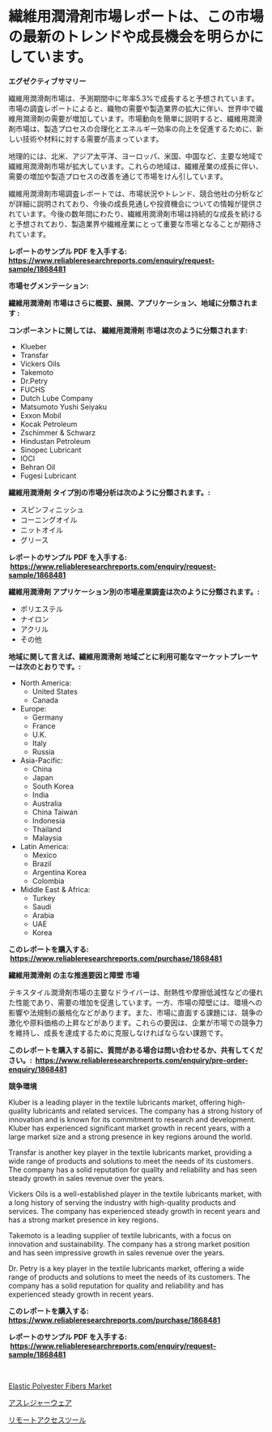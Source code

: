 <p><h1>繊維用潤滑剤市場レポートは、この市場の最新のトレンドや成長機会を明らかにしています。</h1></p><p><strong>エグゼクティブサマリー</strong></p>
<p><p>繊維用潤滑剤市場は、予測期間中に年率5.3%で成長すると予想されています。市場の調査レポートによると、織物の需要や製造業界の拡大に伴い、世界中で繊維用潤滑剤の需要が増加しています。市場動向を簡単に説明すると、繊維用潤滑剤市場は、製造プロセスの合理化とエネルギー効率の向上を促進するために、新しい技術や材料に対する需要が高まっています。</p><p>地理的には、北米、アジア太平洋、ヨーロッパ、米国、中国など、主要な地域で繊維用潤滑剤市場が拡大しています。これらの地域は、繊維産業の成長に伴い、需要の増加や製造プロセスの改善を通じて市場をけん引しています。</p><p>繊維用潤滑剤市場調査レポートでは、市場状況やトレンド、競合他社の分析などが詳細に説明されており、今後の成長見通しや投資機会についての情報が提供されています。今後の数年間にわたり、繊維用潤滑剤市場は持続的な成長を続けると予想されており、製造業界や繊維産業にとって重要な市場となることが期待されています。</p></p>
<p><strong>レポートのサンプル PDF を入手する: <a href="https://www.reliableresearchreports.com/enquiry/request-sample/1868481">https://www.reliableresearchreports.com/enquiry/request-sample/1868481</a></strong></p>
<p><strong>市場セグメンテーション:</strong></p>
<p><strong> 繊維用潤滑剤 市場はさらに概要、展開、アプリケーション、地域に分類されます :</strong></p>
<p><strong>コンポーネントに関しては、 繊維用潤滑剤 市場は次のように分類されます: &nbsp;</strong></p>
<p><ul><li>Klueber</li><li>Transfar</li><li>Vickers Oils</li><li>Takemoto</li><li>Dr.Petry</li><li>FUCHS</li><li>Dutch Lube Company</li><li>Matsumoto Yushi Seiyaku</li><li>Exxon Mobil</li><li>Kocak Petroleum</li><li>Zschimmer & Schwarz</li><li>Hindustan Petroleum</li><li>Sinopec Lubricant</li><li>IOCl</li><li>Behran Oil</li><li>Fugesi Lubricant</li></ul></p>
<p><strong> 繊維用潤滑剤 タイプ別の市場分析は次のように分類されます。:</strong></p>
<p><ul><li>スピンフィニッシュ</li><li>コーニングオイル</li><li>ニットオイル</li><li>グリース</li></ul></p>
<p><strong>レポートのサンプル PDF を入手する: &nbsp;<a href="https://www.reliableresearchreports.com/enquiry/request-sample/1868481">https://www.reliableresearchreports.com/enquiry/request-sample/1868481</a></strong></p>
<p><strong> 繊維用潤滑剤 アプリケーション別の市場産業調査は次のように分類されます。:</strong></p>
<p><ul><li>ポリエステル</li><li>ナイロン</li><li>アクリル</li><li>その他</li></ul></p>
<p><strong>地域に関して言えば、繊維用潤滑剤 地域ごとに利用可能なマーケットプレーヤーは次のとおりです。:</strong></p>
<p><ul>
    <li>
        North America:
        <ul>
            <li>United States</li>
            <li>Canada</li>
        </ul>
    </li>
    <li>
        Europe:
        <ul>
            <li>Germany</li>
            <li>France</li>
            <li>U.K.</li>
            <li>Italy</li>
            <li>Russia</li>
        </ul>
    </li>
    <li>
        Asia-Pacific:
        <ul>
            <li>China</li>
            <li>Japan</li>
            <li>South Korea</li>
            <li>India</li>
            <li>Australia</li>
            <li>China Taiwan</li>
            <li>Indonesia</li>
            <li>Thailand</li>
            <li>Malaysia</li>
        </ul>
    </li>
    <li>
        Latin America:
        <ul>
            <li>Mexico</li>
            <li>Brazil</li>
            <li>Argentina Korea</li>
            <li>Colombia</li>
        </ul>
    </li>
    <li>
        Middle East & Africa:
        <ul>
            <li>Turkey</li>
            <li>Saudi</li>
            <li>Arabia</li>
            <li>UAE</li>
            <li>Korea</li>
        </ul>
    </li>
    </ul></p>
<p><strong>このレポートを購入する: &nbsp;<a href="https://www.reliableresearchreports.com/purchase/1868481">https://www.reliableresearchreports.com/purchase/1868481</a></strong></p>
<p><strong>繊維用潤滑剤 の主な推進要因と障壁 市場</strong></p>
<p><p>テキスタイル潤滑剤市場の主要なドライバーは、耐熱性や摩擦低減性などの優れた性能であり、需要の増加を促進しています。一方、市場の障壁には、環境への影響や法規制の厳格化などがあります。また、市場に直面する課題には、競争の激化や原料価格の上昇などがあります。これらの要因は、企業が市場での競争力を維持し、成長を達成するために克服しなければならない課題です。</p></p>
<p><strong>このレポートを購入する前に、質問がある場合は問い合わせるか、共有してください。:&nbsp; <a href="https://www.reliableresearchreports.com/enquiry/pre-order-enquiry/1868481">https://www.reliableresearchreports.com/enquiry/pre-order-enquiry/1868481</a></strong></p>
<p><strong>競争環境</strong></p>
<p><p>Kluber is a leading player in the textile lubricants market, offering high-quality lubricants and related services. The company has a strong history of innovation and is known for its commitment to research and development. Kluber has experienced significant market growth in recent years, with a large market size and a strong presence in key regions around the world.</p><p>Transfar is another key player in the textile lubricants market, providing a wide range of products and solutions to meet the needs of its customers. The company has a solid reputation for quality and reliability and has seen steady growth in sales revenue over the years.</p><p>Vickers Oils is a well-established player in the textile lubricants market, with a long history of serving the industry with high-quality products and services. The company has experienced steady growth in recent years and has a strong market presence in key regions.</p><p>Takemoto is a leading supplier of textile lubricants, with a focus on innovation and sustainability. The company has a strong market position and has seen impressive growth in sales revenue over the years.</p><p>Dr. Petry is a key player in the textile lubricants market, offering a wide range of products and solutions to meet the needs of its customers. The company has a solid reputation for quality and reliability and has experienced steady growth in recent years.</p></p>
<p><strong>このレポートを購入する: &nbsp; <a href="https://www.reliableresearchreports.com/purchase/1868481">https://www.reliableresearchreports.com/purchase/1868481</a></strong></p>
<p><strong>レポートのサンプル PDF を入手する: &nbsp;<a href="https://www.reliableresearchreports.com/enquiry/request-sample/1868481">https://www.reliableresearchreports.com/enquiry/request-sample/1868481</a></strong><strong></strong></p>
<p>&nbsp;</p>
<p><p><a href="https://florentine-yuzu-f42.notion.site/Elastic-Polyester-Fibers-Market-Research-Report-Reveals-The-Latest-Trends-And-Opportunities-of-this--4146786fb0a94f289a62cde0fa84c0ac">Elastic Polyester Fibers Market</a></p><p><a href="https://medium.com/@shawnsmihv6/%E3%82%A2%E3%82%B9%E3%83%AC%E3%82%B8%E3%83%A3%E3%83%BC%E8%A1%A3%E9%A1%9E%E5%B8%82%E5%A0%B4%E3%81%AF-%E5%B8%82%E5%A0%B4%E3%82%B7%E3%82%A7%E3%82%A2-%E5%B8%82%E5%A0%B4%E3%83%88%E3%83%AC%E3%83%B3%E3%83%89-%E5%B8%82%E5%A0%B4%E6%88%90%E9%95%B7%E3%81%AB%E9%96%A2%E3%81%99%E3%82%8B%E6%83%85%E5%A0%B1%E3%82%92%E6%8F%90%E4%BE%9B%E3%81%97%E3%81%BE%E3%81%99-7b64405b0401">アスレジャーウェア</a></p><p><a href="https://medium.com/@nicholas.ellison0076890/%E3%83%AA%E3%83%A2%E3%83%BC%E3%83%88%E3%82%A2%E3%82%AF%E3%82%BB%E3%82%B9%E3%83%84%E3%83%BC%E3%83%AB%E5%B8%82%E5%A0%B4%E3%81%AE%E6%B4%9E%E5%AF%9F-%E5%B8%82%E5%A0%B4%E5%8B%95%E5%90%91-%E6%88%90%E9%95%B7-%E4%BA%88%E6%B8%AC-2024%E5%B9%B4%E3%81%8B%E3%82%892031%E5%B9%B4%E3%81%BE%E3%81%A7-7affab9714d8">リモートアクセスツール</a></p></p>